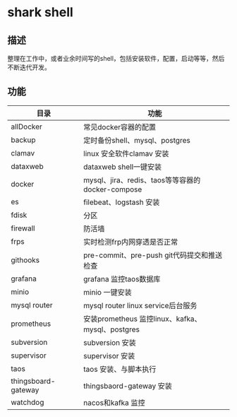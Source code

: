 # shark shell

## 描述

整理在工作中，或者业余时间写的shell，包括安装软件，配置，启动等等，然后不断迭代开发。

## 功能

| 目录                  | 功能                                        |
|---------------------|-------------------------------------------|
| allDocker           | 常见docker容器的配置                             |
| backup              | 定时备份shell、mysql、postgres                  |
| clamav              | linux 安全软件clamav 安装                       |
| dataxweb            | dataxweb shell一键安装                        |
| docker              | mysql、jira、redis、taos等等容器的docker-compose  |
| es                  | filebeat、logstash 安装                      |
| fdisk               | 分区                                        |
| firewall            | 防活墙                                       |
| frps                | 实时检测frp内网穿透是否正常                           |
| githooks            | pre-commit、pre-push git代码提交和推送检查          |
| grafana             | grafana 监控taos数据库                         |
| minio               | minio 一键安装                                |
| mysql router        | mysql router linux service后台服务            |
| prometheus          | 安装prometheus 监控linux、kafka、mysql、postgres |
| subversion          | subversion 安装                             |
| supervisor          | supervisor 安装                             |
| taos                | taos 安装、与脚本执行                             |
| thingsboard-gateway | thingsbaord-gateway 安装                    |
| watchdog            | nacos和kafka 监控                            |